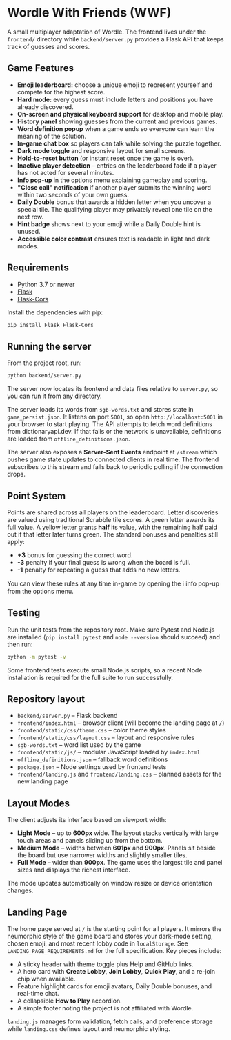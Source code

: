 # Wordle With Friends (WWF)

A small multiplayer adaptation of Wordle. The frontend lives under the
`frontend/` directory while `backend/server.py` provides a Flask API that keeps
track of guesses and scores.

## Game Features

- **Emoji leaderboard:** choose a unique emoji to represent yourself and compete for the
  highest score.
- **Hard mode:** every guess must include letters and positions you have already
  discovered.
- **On‑screen and physical keyboard support** for desktop and mobile play.
- **History panel** showing guesses from the current and previous games.
- **Word definition popup** when a game ends so everyone can learn the meaning of the
  solution.
- **In-game chat box** so players can talk while solving the puzzle together.
- **Dark mode toggle** and responsive layout for small screens.
- **Hold‑to‑reset button** (or instant reset once the game is over).
- **Inactive player detection** – entries on the leaderboard fade if a player has not
  acted for several minutes.
- **Info pop‑up** in the options menu explaining gameplay and scoring.
- **"Close call" notification** if another player submits the winning word within
  two seconds of your own guess.
- **Daily Double** bonus that awards a hidden letter when you uncover a special tile.
  The qualifying player may privately reveal one tile on the next row.
- **Hint badge** shows next to your emoji while a Daily Double hint is unused.
- **Accessible color contrast** ensures text is readable in light and dark modes.

## Requirements

- Python 3.7 or newer
- [Flask](https://flask.palletsprojects.com/)
- [Flask-Cors](https://flask-cors.readthedocs.io/)

Install the dependencies with pip:

```bash
pip install Flask Flask-Cors
```

## Running the server

From the project root, run:

```bash
python backend/server.py
```

The server now locates its frontend and data files relative to `server.py`,
so you can run it from any directory.

The server loads its words from `sgb-words.txt` and stores state in
`game_persist.json`. It listens on port `5001`, so open
`http://localhost:5001` in your browser to start playing.
The API attempts to fetch word definitions from dictionaryapi.dev. If that fails
or the network is unavailable, definitions are loaded from
`offline_definitions.json`.

The server also exposes a **Server-Sent Events** endpoint at `/stream` which
pushes game state updates to connected clients in real time. The frontend
subscribes to this stream and falls back to periodic polling if the connection
drops.

## Point System

Points are shared across all players on the leaderboard. Letter discoveries are
valued using traditional Scrabble tile scores. A green letter awards its full
value. A yellow letter grants **half** its value, with the remaining half paid
out if that letter later turns green. The standard bonuses and penalties still
apply:

- **+3** bonus for guessing the correct word.
- **-3** penalty if your final guess is wrong when the board is full.
- **-1** penalty for repeating a guess that adds no new letters.

You can view these rules at any time in-game by opening the ℹ️ info pop-up from
the options menu.

## Testing

Run the unit tests from the repository root. Make sure Pytest and Node.js are
installed (`pip install pytest` and `node --version` should succeed) and then
run:

```bash
python -m pytest -v
```
Some frontend tests execute small Node.js scripts, so a recent Node installation
is required for the full suite to run successfully.

## Repository layout

- `backend/server.py` – Flask backend
- `frontend/index.html` – browser client (will become the landing page at `/`)
- `frontend/static/css/theme.css` – color theme styles
- `frontend/static/css/layout.css` – layout and responsive rules
- `sgb-words.txt` – word list used by the game
- `frontend/static/js/` – modular JavaScript loaded by `index.html`
- `offline_definitions.json` – fallback word definitions
- `package.json` – Node settings used by frontend tests
- `frontend/landing.js` and `frontend/landing.css` – planned assets for the new landing page

## Layout Modes

The client adjusts its interface based on viewport width:

- **Light Mode** – up to **600px** wide. The layout stacks vertically with large touch areas and panels sliding up from the bottom.
- **Medium Mode** – widths between **601px** and **900px**. Panels sit beside the board but use narrower widths and slightly smaller tiles.
- **Full Mode** – wider than **900px**. The game uses the largest tile and panel sizes and displays the richest interface.

The mode updates automatically on window resize or device orientation changes.


## Landing Page

The home page served at `/` is the starting point for all players. It mirrors the neumorphic style of the game board and stores your dark-mode setting, chosen emoji, and most recent lobby code in `localStorage`. See `LANDING_PAGE_REQUIREMENTS.md` for the full specification. Key pieces include:

- A sticky header with theme toggle plus Help and GitHub links.
- A hero card with **Create Lobby**, **Join Lobby**, **Quick Play**, and a re-join chip when available.
- Feature highlight cards for emoji avatars, Daily Double bonuses, and real-time chat.
- A collapsible **How to Play** accordion.
- A simple footer noting the project is not affiliated with Wordle.

`landing.js` manages form validation, fetch calls, and preference storage while `landing.css` defines layout and neumorphic styling.

